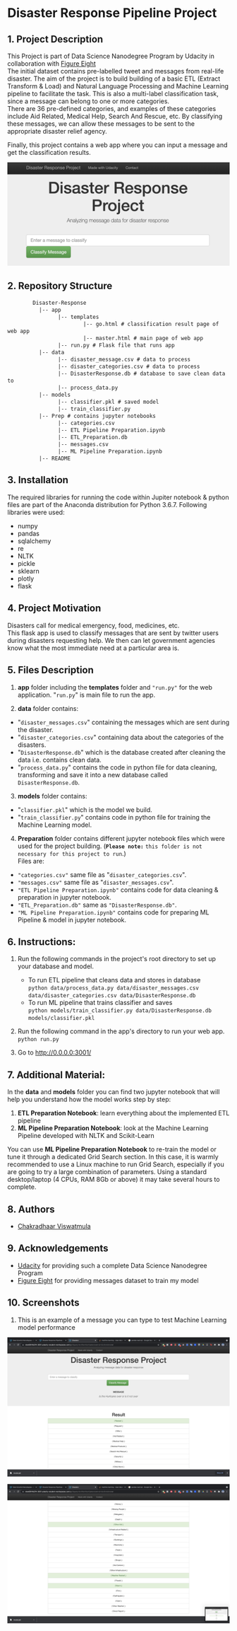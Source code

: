 # Disaster Response Pipeline Project

## 1. Project Description
This Project is part of Data Science Nanodegree Program by Udacity in collaboration with [Figure Eight](https://www.figure-eight.com/)<br/>
The initial dataset contains pre-labelled tweet and messages from real-life disaster. 
The aim of the project is to build building of a basic ETL (Extract Transform & Load) and Natural Language Processing and Machine Learning pipeline to facilitate the task. This is also a multi-label classification task, since a message can belong to one or more categories.<br/>
There are 36 pre-defined categories, and examples of these categories include Aid Related, Medical Help, Search And Rescue, etc. By classifying these messages, we can allow these messages to be sent to the appropriate disaster relief agency.<br/>

Finally, this project contains a web app where you can input a message and get the classification results.

![Screenshot of Web App](WebApp.PNG)

## 2. Repository Structure
~~~~~~~
        Disaster-Response
          |-- app
                |-- templates
                        |-- go.html # classification result page of web app
                        |-- master.html # main page of web app
                |-- run.py # Flask file that runs app
          |-- data
                |-- disaster_message.csv # data to process
                |-- disaster_categories.csv # data to process
                |-- DisasterResponse.db # database to save clean data to
                |-- process_data.py
          |-- models
                |-- classifier.pkl # saved model
                |-- train_classifier.py
          |-- Prep # contains jupyter notebooks
                |-- categories.csv
                |-- ETL Pipeline Preparation.ipynb
                |-- ETL_Preparation.db
                |-- messages.csv
                |-- ML Pipeline Preparation.ipynb
          |-- README
~~~~~~~

## 3. Installation
The required libraries for running the code within Jupiter notebook & python files are part of the Anaconda distribution for Python 3.6.7. Following libraries were used:

* numpy
* pandas
* sqlalchemy
* re
* NLTK
* pickle
* sklearn
* plotly
* flask

## 4. Project Motivation
Disasters call for medical emergency, food, medicines, etc.<br/>
This flask app is used to classify messages that are sent by twitter users during disasters requesting help. We then can let government agencies know what the most immediate need at a particular area is.

## 5. Files Description
1. **app** folder including the **templates** folder and `"run.py"` for the web application. "`run.py`" is main file to run the app.

2. **data** folder contains:
* "`disaster_messages.csv`" containing the messages which are sent during the disaster.
* "`disaster_categories.csv`" containing data about the categories of the disasters.
* "`DisasterResponse.db`" which is the database created after cleaning the data i.e. contains clean data.
* "`process_data.py`" contains the code in python file for data cleaning, transforming and save it into a new database called `DisasterResponse.db`.

3. **models** folder contains:
* "`classifier.pkl`" which is the model we build.
* "`train_classifier.py`" contains code in python file for training the Machine Learning model.

4. **Preparation** folder contains different jupyter notebook files which were used for the project building. (**`Please note:`** `this folder is not necessary for this project to run`.)<br/>
Files are:
* `"categories.csv"` same file as "`disaster_categories.csv`".
* `"messages.csv"` same file as "`disaster_messages.csv`".
* `"ETL Pipeline Preparation.ipynb"` contains code for data cleaning & preparation in jupyter notebook.
* `"ETL_Preparation.db"` same as `"DisasterResponse.db"`.
* `"ML Pipeline Preparation.ipynb"` contains code for preparing ML Pipeline & model in jupyter notebook.

## 6. Instructions:
1. Run the following commands in the project's root directory to set up your database and model.

    - To run ETL pipeline that cleans data and stores in database <br/>
        `python data/process_data.py data/disaster_messages.csv data/disaster_categories.csv data/DisasterResponse.db`
    - To run ML pipeline that trains classifier and saves <br/>
        `python models/train_classifier.py data/DisasterResponse.db models/classifier.pkl`

2. Run the following command in the app's directory to run your web app.
    `python run.py`

3. Go to http://0.0.0.0:3001/

## 7. Additional Material:
In the **data** and **models** folder you can find two jupyter notebook that will help you understand how the model works step by step:
1. **ETL Preparation Notebook**: learn everything about the implemented ETL pipeline
2. **ML Pipeline Preparation Notebook**: look at the Machine Learning Pipeline developed with NLTK and Scikit-Learn

You can use **ML Pipeline Preparation Notebook** to re-train the model or tune it through a dedicated Grid Search section.
In this case, it is warmly recommended to use a Linux machine to run Grid Search, especially if you are going to try a large combination of parameters.
Using a standard desktop/laptop (4 CPUs, RAM 8Gb or above) it may take several hours to complete. 

<a name="authors"></a>
## 8. Authors

* [Chakradhaar Viswatmula](https://github.com/chakradhaarrv)

## 9. Acknowledgements

* [Udacity](https://www.udacity.com/) for providing such a complete Data Science Nanodegree Program
* [Figure Eight](https://www.figure-eight.com/) for providing messages dataset to train my model

## 10. Screenshots

1. This is an example of a message you can type to test Machine Learning model performance

![Sample Output](DR1.png)

![Sample Output Continued](DR2.png)
